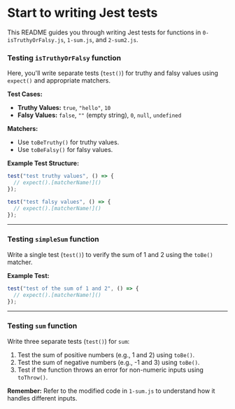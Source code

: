 # Start to writing Jest tests

This README guides you through writing Jest tests for functions in `0-isTruthyOrFalsy.js`, `1-sum.js`, and `2-sum2.js`.

### Testing `isTruthyOrFalsy` function

Here, you'll write separate tests (`test()`) for truthy and falsy values using `expect()` and appropriate matchers.

**Test Cases:**

- **Truthy Values:** `true`, `"hello"`, `10`
- **Falsy Values:** `false`, `""` (empty string), `0`, `null`, `undefined`

**Matchers:**

- Use `toBeTruthy()` for truthy values.
- Use `toBeFalsy()` for falsy values.

**Example Test Structure:**

```javascript
test("test truthy values", () => {
  // expect().[matcherName!]()
});

test("test falsy values", () => {
  // expect().[matcherName!]()
});
```

---

### Testing `simpleSum` function

Write a single test (`test()`) to verify the sum of 1 and 2 using the `toBe()` matcher.

**Example Test:**

```javascript
test("test of the sum of 1 and 2", () => {
  // expect().[matcherName!]()
});
```

---

### Testing `sum` function

Write three separate tests (`test()`) for `sum`:

1. Test the sum of positive numbers (e.g., 1 and 2) using `toBe()`.
2. Test the sum of negative numbers (e.g., -1 and 3) using `toBe()`.
3. Test if the function throws an error for non-numeric inputs using `toThrow()`.

**Remember:** Refer to the modified code in `1-sum.js` to understand how it handles different inputs.
